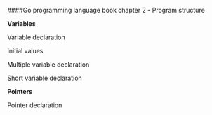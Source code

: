 ####Go programming language book chapter 2 - Program structure

**Variables**

Variable declaration

Initial values

Multiple variable declaration

Short variable declaration

**Pointers**

Pointer declaration


